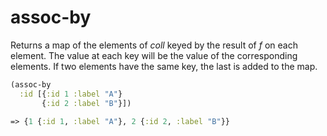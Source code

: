 # assoc-by
Returns a map of the elements of _coll_ keyed by the result of _f_ on each element. The value at each key will be the value of the corresponding elements. If two elements have the same key, the last is added to the map.

```clojure
(assoc-by
  :id [{:id 1 :label "A"}
       {:id 2 :label "B"}])
       
=> {1 {:id 1, :label "A"}, 2 {:id 2, :label "B"}}
```
